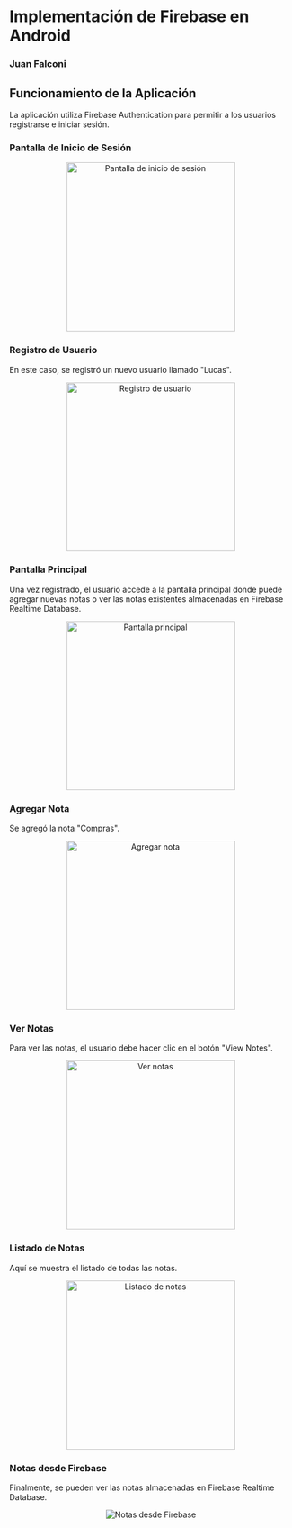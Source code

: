 # Implementación de Firebase en Android

### Juan Falconi

## Funcionamiento de la Aplicación

La aplicación utiliza Firebase Authentication para permitir a los usuarios registrarse e iniciar sesión.

### Pantalla de Inicio de Sesión

<p align="center">
  <img src="https://github.com/user-attachments/assets/749d0685-55db-44f5-aa84-035670889dee" alt="Pantalla de inicio de sesión" width="300"/>
</p>

### Registro de Usuario

En este caso, se registró un nuevo usuario llamado "Lucas".

<p align="center">
  <img src="https://github.com/user-attachments/assets/3a39c3d7-dcdb-4b9c-9e8e-414c3aeeeb1b" alt="Registro de usuario" width="300"/>
</p>

### Pantalla Principal

Una vez registrado, el usuario accede a la pantalla principal donde puede agregar nuevas notas o ver las notas existentes almacenadas en Firebase Realtime Database.

<p align="center">
  <img src="https://github.com/user-attachments/assets/442ee9bf-bfa4-4935-b7fd-9a9bd397f3c0" alt="Pantalla principal" width="300"/>
</p>

### Agregar Nota

Se agregó la nota "Compras".

<p align="center">
  <img src="https://github.com/user-attachments/assets/b9d9df29-dab1-423a-bb51-579973eb9309" alt="Agregar nota" width="300"/>
</p>

### Ver Notas

Para ver las notas, el usuario debe hacer clic en el botón "View Notes".

<p align="center">
  <img src="https://github.com/user-attachments/assets/bdd6949f-dfdc-437c-b6f5-2ea319341c82" alt="Ver notas" width="300"/>
</p>

### Listado de Notas

Aquí se muestra el listado de todas las notas.

<p align="center">
  <img src="https://github.com/user-attachments/assets/41501bb4-a217-4671-95ac-f219cfa2a1c3" alt="Listado de notas" width="300"/>
</p>

### Notas desde Firebase

Finalmente, se pueden ver las notas almacenadas en Firebase Realtime Database.

<p align="center">
  <img src="https://github.com/user-attachments/assets/756b072f-6bbb-4cad-8b64-39e09d96cabd" alt="Notas desde Firebase" "/>
</p>
